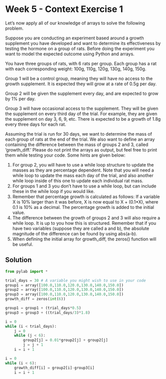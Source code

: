 # Week 5 - Context Exercise 1

Let’s now apply all of our knowledge of arrays to solve the following problem.

Suppose you are conducting an experiment based around a growth supplement you have developed and want to determine its effectiveness by testing the hormone on a group of rats. Before doing the experiment you want to model the expected outcome using Python and arrays.

You have three groups of rats, with 6 rats per group. Each group has a rat with each corresponding weight: 100g, 110g, 120g, 130g, 140g, 150g. 

Group 1 will be a control group, meaning they will have no access to the growth supplement. It is expected they will grow at a rate of 0.5g per day.

Group 2 will be given the supplement every day, and are expected to grow by 1% per day.

Group 3 will have occasional access to the supplement. They will be given the supplement on every third day of the trial. For example, they are given the supplement on day 3, 6, 9, etc. There is expected to be a growth of 1.8g every three days for each rat. 

Assuming the trial is run for 30 days, we want to determine the mass of each group of rats at the end of the trial. We also want to define an array containing the difference between the mass of groups 2 and 3, called ‘growth_diff.’ Please do not print the arrays as output, but feel free to print them while testing your code. Some hints are given below:

1.	For group 2, you will have to use a while loop structure to update the masses as they are percentage dependent. Note that you will need a while loop to update the mass each day of the trial, and also another while loop inside of this one to update each individual rat mass. 
2.	For groups 1 and 3 you don’t have to use a while loop, but can include these in the while loop if you would like. 
3.	Remember that percentage growth is calculated as follows: If a variable X is 10% larger than it was before, X is now equal to X + (0.1*X), where 0.1 is 10% as a decimal. The percentage growth is added to the initial value.
4.	The difference between the growth of groups 2 and 3 will also require a while loop. It is up to you how this is structured. Remember that if you have two variables (suppose they are called a and b), the absolute magnitude of the difference can be found by using abs(a-b). 
5.	When defining the initial array for growth_diff, the zeros() function will be useful.

## Solution
```python
from pylab import *

trial_days = 30 # A variable you might wish to use in your code
group1 = array([100.0,110.0,120.0,130.0,140.0,150.0])
group2 = array([100.0,110.0,120.0,130.0,140.0,150.0])
group3 = array([100.0,110.0,120.0,130.0,140.0,150.0])
growth_diff = zeros(int(6))

group1 = group1 + (trial_days*0.5)
group3 = group3 + ((trial_days/3)*1.8)

i = 0
while (i < trial_days):
    j = 0
    while (j < 6):
        group2[j] = 0.01*group2[j] + group2[j]
        j = j + 1
    i = i + 1

i = 0
while (i < 6):
    growth_diff[i] = group2[i]-group3[i]
    i = i + 1
```
